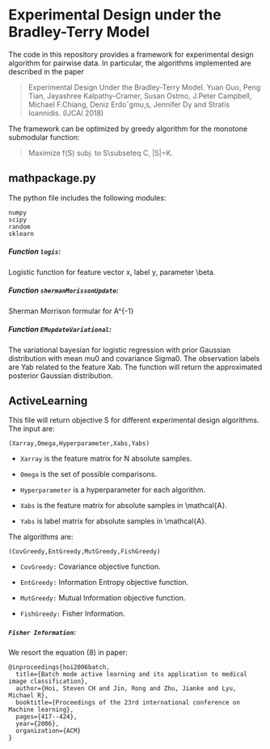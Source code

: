 Experimental Design under the Bradley-Terry Model
==========

The code in this repository provides a framework for experimental design algorithm for pairwise data. In particular, the algorithms implemented are described in the paper 

>Experimental Design Under the Bradley-Terry Model.
>Yuan Guo, Peng Tian, Jayashree Kalpathy-Cramer, Susan Ostmo,
J.Peter Campbell, Michael F.Chiang, Deniz Erdo˘gmu¸s, Jennifer Dy and Stratis Ioannidis.
>(IJCAI 2018)

The framework can be optimized by greedy algorithm for the monotone submodular function:
  >Maximize f(S)
  >subj. to S\subseteq C, |S|=K.

## mathpackage.py ##
The python file includes the following modules:
```
numpy
scipy
random
sklearn
```
##### Function `logis`: #####
Logistic function for feature vector x, label y, parameter \beta.

##### Function `shermanMorissonUpdate`: #####
Sherman Morrison formular for A^{-1}

##### Function `EMupdateVariational`: #####
The variational bayesian for logistic regression with prior Gaussian distribution with mean mu0 and covariance Sigma0.
The observation labels are Yab related to the feature Xab. The function will return the approximated posterior Gaussian distribution.

## ActiveLearning ##

This file will return objective S for different experimental design algorithms. The input are:

```
(Xarray,Omega,Hyperparameter,Xabs,Yabs) 
```

* `Xarray` is the feature matrix for N absolute samples.

* `Omega` is the set of possible comparisons.

* `Hyperparameter` is a hyperparameter for each algorithm.

* `Xabs` is the feature matrix for absolute samples in \mathcal{A}.

* `Yabs` is label matrix for absolute samples in \mathcal{A}.

The algorithms are:

```
(CovGreedy,EntGreedy,MutGreedy,FishGreedy) 
```

* `CovGreedy:` Covariance objective function.

* `EntGreedy:` Information Entropy objective function.

* `MutGreedy:` Mutual  Information objective function.

* `FishGreedy:` Fisher Information.

#####  `Fisher Information`: #####

We resort the equation (8) in paper:
```
@inproceedings{hoi2006batch,
  title={Batch mode active learning and its application to medical image classification},
  author={Hoi, Steven CH and Jin, Rong and Zhu, Jianke and Lyu, Michael R},
  booktitle={Proceedings of the 23rd international conference on Machine learning},
  pages={417--424},
  year={2006},
  organization={ACM}
}
```



